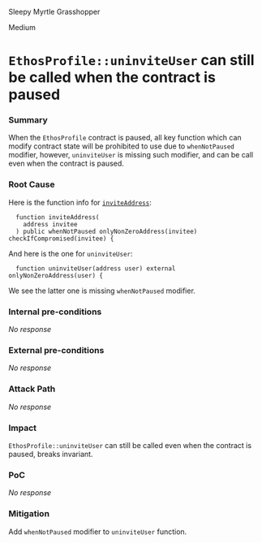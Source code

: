 Sleepy Myrtle Grasshopper

Medium

# `EthosProfile::uninviteUser` can still be called when the contract is paused

### Summary

When the `EthosProfile` contract is paused, all key function which can modify contract state will be prohibited to use due to `whenNotPaused` modifier, however, `uninviteUser` is missing such modifier, and can be call even when the contract is paused.

### Root Cause

Here is the function info for [`inviteAddress`](https://github.com/sherlock-audit/2024-10-ethos-network/blob/main/ethos/packages/contracts/contracts/EthosProfile.sol#L208C1-L210C83):
```solidity
  function inviteAddress(
    address invitee
  ) public whenNotPaused onlyNonZeroAddress(invitee) checkIfCompromised(invitee) {
```

And here is the one for `uninviteUser`:
```solidity
  function uninviteUser(address user) external onlyNonZeroAddress(user) {
```

We see the latter one is missing `whenNotPaused` modifier.

### Internal pre-conditions

_No response_

### External pre-conditions

_No response_

### Attack Path

_No response_

### Impact

`EthosProfile::uninviteUser` can still be called even when the contract is paused, breaks invariant.

### PoC

_No response_

### Mitigation

Add `whenNotPaused` modifier to `uninviteUser` function.